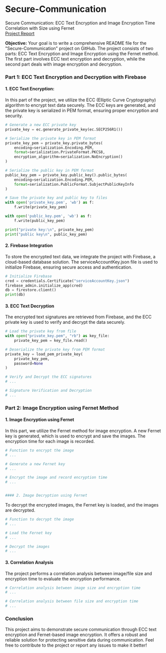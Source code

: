 # Secure-Communication
Secure Communication: ECC Text Encryption and Image Encryption Time Correlation with Size using Fernet
<br>
[Project Report ](https://www.canva.com/design/DAFhXh-VpqQ/XuQc0WD5S_YI3PCDWEbaEg/view?utm_content=DAFhXh-VpqQ&utm_campaign=designshare&utm_medium=link&utm_source=publishsharelink)




**Objective:** Your goal is to write a comprehensive README file for the "Secure-Communication" project on GitHub. The project consists of two parts: ECC Text Encryption and Image Encryption using the Fernet method. The first part involves ECC text encryption and decryption, while the second part deals with image encryption and decryption.

### Part 1: ECC Text Encryption and Decryption with Firebase

#### 1. ECC Text Encryption:

In this part of the project, we utilize the ECC (Elliptic Curve Cryptography) algorithm to encrypt text data securely. The ECC keys are generated, and the private key is serialized in PEM format, ensuring proper encryption and security.

```python
# Generate a new ECC private key
private_key = ec.generate_private_key(ec.SECP256R1())

# Serialize the private key in PEM format
private_key_pem = private_key.private_bytes(
    encoding=serialization.Encoding.PEM,
    format=serialization.PrivateFormat.PKCS8,
    encryption_algorithm=serialization.NoEncryption()
)

# Serialize the public key in PEM format
public_key_pem = private_key.public_key().public_bytes(
    encoding=serialization.Encoding.PEM,
    format=serialization.PublicFormat.SubjectPublicKeyInfo
)

# Save the private key and public key to files
with open('private_key.pem', 'wb') as f:
    f.write(private_key_pem)

with open('public_key.pem', 'wb') as f:
    f.write(public_key_pem)

print("private key:\n", private_key_pem)
print("public key\n", public_key_pem)

```

#### 2. Firebase Integration

To store the encrypted text data, we integrate the project with Firebase, a cloud-based database solution. The serviceAccountKey.json file is used to initialize Firebase, ensuring secure access and authentication.

```python
# Initialize Firebase
cred = credentials.Certificate("serviceAccountKey.json")
firebase_admin.initialize_app(cred)
db = firestore.client()
print(db)

```
#### 3. ECC Text Decryption

The encrypted text signatures are retrieved from Firebase, and the ECC private key is used to verify and decrypt the data securely.

```python
# Load the private key from file
with open("private_key.pem", "rb") as key_file:
    private_key_pem = key_file.read()

# Deserialize the private key from PEM format
private_key = load_pem_private_key(
    private_key_pem,
    password=None
)

# Verify and Decrypt the ECC signatures
# ...

# Signature Verification and Decryption
# ...

```
### Part 2: Image Encryption using Fernet Method

#### 1. Image Encryption using Fernet

In this part, we utilize the Fernet method for image encryption. A new Fernet key is generated, which is used to encrypt and save the images. The encryption time for each image is recorded.


```python
# Function to encrypt the image
# ...

# Generate a new Fernet key
# ...

# Encrypt the image and record encryption time
# ...


#### 2. Image Decryption using Fernet
```
To decrypt the encrypted images, the Fernet key is loaded, and the images are decrypted.


```python
# Function to decrypt the image
# ...

# Load the Fernet key
# ...

# Decrypt the images
# ...
```

#### 3. Correlation Analysis

The project performs a correlation analysis between image/file size and encryption time to evaluate the encryption performance.


```python
# Correlation analysis between image size and encryption time
# ...

# Correlation analysis between file size and encryption time
# ...
```

### Conclusion

This project aims to demonstrate secure communication through ECC text encryption and Fernet-based image encryption. It offers a robust and reliable solution for protecting sensitive data during communication. Feel free to contribute to the project or report any issues to make it better!


